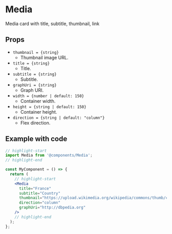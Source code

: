 # Media

Media card with title, subtitle, thumbnail, link

## Props

* `thumbnail = {string}`
  * Thumbnail image URL.
* `title = {string}`
  * Title.
* `subtitle = {string}`
  * Subtitle.
* `graphUri = {string}`
  * Graph URI.
* `width = {number | default: 150}`
  * Container width.
* `height = {string | default: 150}`
  * Container height.
* `direction = {string | default: "column"}`
  * Flex direction.

## Example with code

```jsx
// highlight-start
import Media from '@components/Media';
// highlight-end

const MyComponent = () => {
  return (
    // highlight-start
    <Media
      title="France"
      subtitle="Country"
      thumbnail="https://upload.wikimedia.org/wikipedia/commons/thumb/c/c3/Flag_of_France.svg/300px-Flag_of_France.svg.png"
      direction="column"
      graphUri="http://dbpedia.org"
    />
    // highlight-end
  );
};
```
